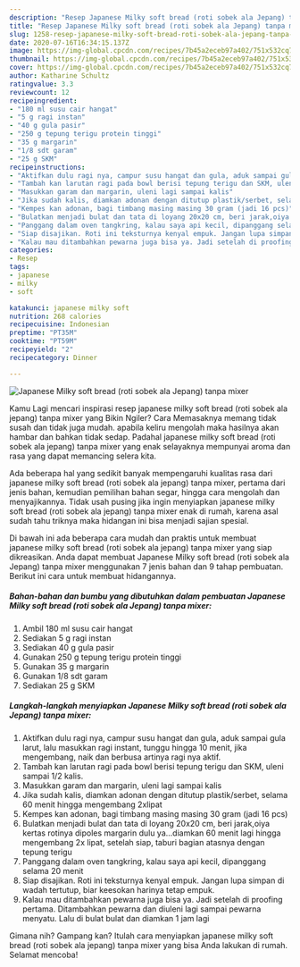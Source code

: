```yaml
---
description: "Resep Japanese Milky soft bread (roti sobek ala Jepang) tanpa mixer | Bahan Membuat Japanese Milky soft bread (roti sobek ala Jepang) tanpa mixer Yang Lezat Sekali"
title: "Resep Japanese Milky soft bread (roti sobek ala Jepang) tanpa mixer | Bahan Membuat Japanese Milky soft bread (roti sobek ala Jepang) tanpa mixer Yang Lezat Sekali"
slug: 1258-resep-japanese-milky-soft-bread-roti-sobek-ala-jepang-tanpa-mixer-bahan-membuat-japanese-milky-soft-bread-roti-sobek-ala-jepang-tanpa-mixer-yang-lezat-sekali
date: 2020-07-16T16:34:15.137Z
image: https://img-global.cpcdn.com/recipes/7b45a2eceb97a402/751x532cq70/japanese-milky-soft-bread-roti-sobek-ala-jepang-tanpa-mixer-foto-resep-utama.jpg
thumbnail: https://img-global.cpcdn.com/recipes/7b45a2eceb97a402/751x532cq70/japanese-milky-soft-bread-roti-sobek-ala-jepang-tanpa-mixer-foto-resep-utama.jpg
cover: https://img-global.cpcdn.com/recipes/7b45a2eceb97a402/751x532cq70/japanese-milky-soft-bread-roti-sobek-ala-jepang-tanpa-mixer-foto-resep-utama.jpg
author: Katharine Schultz
ratingvalue: 3.3
reviewcount: 12
recipeingredient:
- "180 ml susu cair hangat"
- "5 g ragi instan"
- "40 g gula pasir"
- "250 g tepung terigu protein tinggi"
- "35 g margarin"
- "1/8 sdt garam"
- "25 g SKM"
recipeinstructions:
- "Aktifkan dulu ragi nya, campur susu hangat dan gula, aduk sampai gula larut, lalu masukkan ragi instant, tunggu hingga 10 menit, jika mengembang, naik dan berbusa artinya ragi nya aktif."
- "Tambah kan larutan ragi pada bowl berisi tepung terigu dan SKM, uleni sampai 1/2 kalis."
- "Masukkan garam dan margarin, uleni lagi sampai kalis"
- "Jika sudah kalis, diamkan adonan dengan ditutup plastik/serbet, selama 60 menit hingga mengembang 2xlipat"
- "Kempes kan adonan, bagi timbang masing masing 30 gram (jadi 16 pcs)"
- "Bulatkan menjadi bulat dan tata di loyang 20x20 cm, beri jarak,oiya kertas rotinya dipoles margarin dulu ya...diamkan 60 menit lagi hingga mengembang 2x lipat, setelah siap, taburi bagian atasnya dengan tepung terigu"
- "Panggang dalam oven tangkring, kalau saya api kecil, dipanggang selama 20 menit"
- "Siap disajikan. Roti ini teksturnya kenyal empuk. Jangan lupa simpan di wadah tertutup, biar keesokan harinya tetap empuk."
- "Kalau mau ditambahkan pewarna juga bisa ya. Jadi setelah di proofing pertama. Ditambahkan pewarna dan diuleni lagi sampai pewarna menyatu. Lalu di bulat bulat dan diamkan 1 jam lagi"
categories:
- Resep
tags:
- japanese
- milky
- soft

katakunci: japanese milky soft 
nutrition: 268 calories
recipecuisine: Indonesian
preptime: "PT35M"
cooktime: "PT59M"
recipeyield: "2"
recipecategory: Dinner

---
```



![Japanese Milky soft bread (roti sobek ala Jepang) tanpa mixer](https://img-global.cpcdn.com/recipes/7b45a2eceb97a402/751x532cq70/japanese-milky-soft-bread-roti-sobek-ala-jepang-tanpa-mixer-foto-resep-utama.jpg)

Kamu Lagi mencari inspirasi resep japanese milky soft bread (roti sobek ala jepang) tanpa mixer yang Bikin Ngiler? Cara Memasaknya memang tidak susah dan tidak juga mudah. apabila keliru mengolah maka hasilnya akan hambar dan bahkan tidak sedap. Padahal japanese milky soft bread (roti sobek ala jepang) tanpa mixer yang enak selayaknya mempunyai aroma dan rasa yang dapat memancing selera kita.

Ada beberapa hal yang sedikit banyak mempengaruhi kualitas rasa dari japanese milky soft bread (roti sobek ala jepang) tanpa mixer, pertama dari jenis bahan, kemudian pemilihan bahan segar, hingga cara mengolah dan menyajikannya. Tidak usah pusing jika ingin menyiapkan japanese milky soft bread (roti sobek ala jepang) tanpa mixer enak di rumah, karena asal sudah tahu triknya maka hidangan ini bisa menjadi sajian spesial.




Di bawah ini ada beberapa cara mudah dan praktis untuk membuat japanese milky soft bread (roti sobek ala jepang) tanpa mixer yang siap dikreasikan. Anda dapat membuat Japanese Milky soft bread (roti sobek ala Jepang) tanpa mixer menggunakan 7 jenis bahan dan 9 tahap pembuatan. Berikut ini cara untuk membuat hidangannya.

<!--inarticleads1-->

##### Bahan-bahan dan bumbu yang dibutuhkan dalam pembuatan Japanese Milky soft bread (roti sobek ala Jepang) tanpa mixer:

1. Ambil 180 ml susu cair hangat
1. Sediakan 5 g ragi instan
1. Sediakan 40 g gula pasir
1. Gunakan 250 g tepung terigu protein tinggi
1. Gunakan 35 g margarin
1. Gunakan 1/8 sdt garam
1. Sediakan 25 g SKM




<!--inarticleads2-->

##### Langkah-langkah menyiapkan Japanese Milky soft bread (roti sobek ala Jepang) tanpa mixer:

1. Aktifkan dulu ragi nya, campur susu hangat dan gula, aduk sampai gula larut, lalu masukkan ragi instant, tunggu hingga 10 menit, jika mengembang, naik dan berbusa artinya ragi nya aktif.
1. Tambah kan larutan ragi pada bowl berisi tepung terigu dan SKM, uleni sampai 1/2 kalis.
1. Masukkan garam dan margarin, uleni lagi sampai kalis
1. Jika sudah kalis, diamkan adonan dengan ditutup plastik/serbet, selama 60 menit hingga mengembang 2xlipat
1. Kempes kan adonan, bagi timbang masing masing 30 gram (jadi 16 pcs)
1. Bulatkan menjadi bulat dan tata di loyang 20x20 cm, beri jarak,oiya kertas rotinya dipoles margarin dulu ya...diamkan 60 menit lagi hingga mengembang 2x lipat, setelah siap, taburi bagian atasnya dengan tepung terigu
1. Panggang dalam oven tangkring, kalau saya api kecil, dipanggang selama 20 menit
1. Siap disajikan. Roti ini teksturnya kenyal empuk. Jangan lupa simpan di wadah tertutup, biar keesokan harinya tetap empuk.
1. Kalau mau ditambahkan pewarna juga bisa ya. Jadi setelah di proofing pertama. Ditambahkan pewarna dan diuleni lagi sampai pewarna menyatu. Lalu di bulat bulat dan diamkan 1 jam lagi




Gimana nih? Gampang kan? Itulah cara menyiapkan japanese milky soft bread (roti sobek ala jepang) tanpa mixer yang bisa Anda lakukan di rumah. Selamat mencoba!
